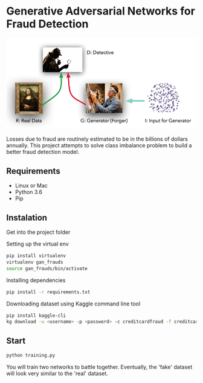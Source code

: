 # Generative Adversarial Networks for Fraud Detection
![Preview](https://github.com/KiemNguyen/generative-adversarial-networks-for-fraud-detection/blob/master/assets/gans.png)

Losses due to fraud are routinely estimated to be in the billions of dollars annually. This project attempts to solve class imbalance problem to build a better fraud detection model.

## Requirements
* Linux or Mac
* Python 3.6
* Pip

## Instalation
Get into the project folder

Setting up the virtual env
```bash
pip install virtualenv
virtualenv gan_frauds
source gan_frauds/bin/activate
```

Installing dependencies
```bash
pip install -r requirements.txt
```

Downloading dataset using Kaggle command line tool
```bash
pip install kaggle-cli
kg download -u <username> -p <password> -c creditcardfraud -f creditcard.csv
```

## Start

```bash
python training.py
```

You will train two networks to battle together. Eventually, the 'fake' dataset will look very similar to the 'real' dataset.
